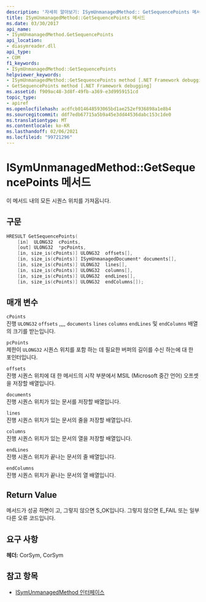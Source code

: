 ```yaml
---
description: '자세히 알아보기: ISymUnmanagedMethod:: GetSequencePoints 메서드'
title: ISymUnmanagedMethod::GetSequencePoints 메서드
ms.date: 03/30/2017
api_name:
- ISymUnmanagedMethod.GetSequencePoints
api_location:
- diasymreader.dll
api_type:
- COM
f1_keywords:
- ISymUnmanagedMethod::GetSequencePoints
helpviewer_keywords:
- ISymUnmanagedMethod::GetSequencePoints method [.NET Framework debugging]
- GetSequencePoints method [.NET Framework debugging]
ms.assetid: f909ac48-3d8f-49fb-a369-e3d9959151cd
topic_type:
- apiref
ms.openlocfilehash: acdfcb014648593065bd1ae252ef936898a1e8b4
ms.sourcegitcommit: ddf7edb67715a5b9a45e3dd44536dabc153c1de0
ms.translationtype: MT
ms.contentlocale: ko-KR
ms.lasthandoff: 02/06/2021
ms.locfileid: "99721296"
---
```

# <a name="isymunmanagedmethodgetsequencepoints-method"></a>ISymUnmanagedMethod::GetSequencePoints 메서드

이 메서드 내의 모든 시퀀스 위치를 가져옵니다.  
  
## <a name="syntax"></a>구문  
  
```cpp  
HRESULT GetSequencePoints(  
    [in]  ULONG32  cPoints,  
    [out] ULONG32  *pcPoints,  
    [in, size_is(cPoints)] ULONG32  offsets[],  
    [in, size_is(cPoints)] ISymUnmanagedDocument* documents[],  
    [in, size_is(cPoints)] ULONG32  lines[],  
    [in, size_is(cPoints)] ULONG32  columns[],  
    [in, size_is(cPoints)] ULONG32  endLines[],  
    [in, size_is(cPoints)] ULONG32  endColumns[]);  
```  
  
## <a name="parameters"></a>매개 변수  

 `cPoints`  
 진행 `ULONG32` `offsets` ,,,, `documents` `lines` `columns` `endLines` 및 `endColumns` 배열의 크기를 받는입니다.  
  
 `pcPoints`  
 제한이 `ULONG32` 시퀀스 위치를 포함 하는 데 필요한 버퍼의 길이를 수신 하는에 대 한 포인터입니다.  
  
 `offsets`  
 진행 시퀀스 위치에 대 한 메서드의 시작 부분에서 MSIL (Microsoft 중간 언어) 오프셋을 저장할 배열입니다.  
  
 `documents`  
 진행 시퀀스 위치가 있는 문서를 저장할 배열입니다.  
  
 `lines`  
 진행 시퀀스 위치가 있는 문서의 줄을 저장할 배열입니다.  
  
 `columns`  
 진행 시퀀스 위치가 있는 문서의 열을 저장할 배열입니다.  
  
 `endLines`  
 진행 시퀀스 위치가 끝나는 문서의 줄 배열입니다.  
  
 `endColumns`  
 진행 시퀀스 위치가 끝나는 문서의 열 배열입니다.  
  
## <a name="return-value"></a>Return Value  

 메서드가 성공 하면이 고, 그렇지 않으면 S_OK입니다. 그렇지 않으면 E_FAIL 또는 일부 다른 오류 코드입니다.  
  
## <a name="requirements"></a>요구 사항  

 **헤더:** CorSym, CorSym  
  
## <a name="see-also"></a>참고 항목

- [ISymUnmanagedMethod 인터페이스](isymunmanagedmethod-interface.md)
